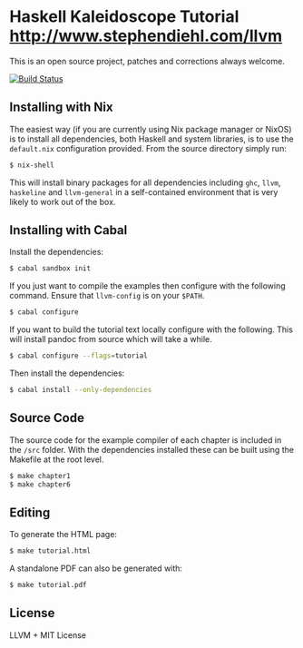 Haskell Kaleidoscope Tutorial http://www.stephendiehl.com/llvm
===============================================================

This is an open source project, patches and corrections always welcome.

[![Build Status](https://travis-ci.org/sdiehl/kaleidoscope.svg)](https://travis-ci.org/sdiehl/kaleidoscope)

Installing with Nix
-------

The easiest way (if you are currently using Nix package manager or NixOS) is to install all dependencies, both
Haskell and system libraries, is to use the ``default.nix`` configuration provided. From the source directory
simply run:

```bash
$ nix-shell
```

This will install binary packages for all dependencies including ``ghc``, ``llvm``, ``haskeline`` and
``llvm-general`` in a self-contained environment that is very likely to work out of the box.

Installing with Cabal
-------

Install the dependencies:

```bash
$ cabal sandbox init
```

If you just want to compile the examples then configure with the following command. Ensure that
``llvm-config`` is on your ``$PATH``.

```bash
$ cabal configure
```

If you want to build the tutorial text locally configure with the following. This will install pandoc from
source which will take a while.

```bash
$ cabal configure --flags=tutorial
```

Then install the dependencies:

```bash
$ cabal install --only-dependencies
```

Source Code
-----------

The source code for the example compiler of each chapter is included in
the ``/src`` folder. With the dependencies installed these can be built
using the Makefile at the root level.

```bash
$ make chapter1
$ make chapter6
```

Editing
-------

To generate the HTML page:

```bash
$ make tutorial.html
```

A standalone PDF can also be generated with:

```bash
$ make tutorial.pdf
```

License
-------

LLVM + MIT License

